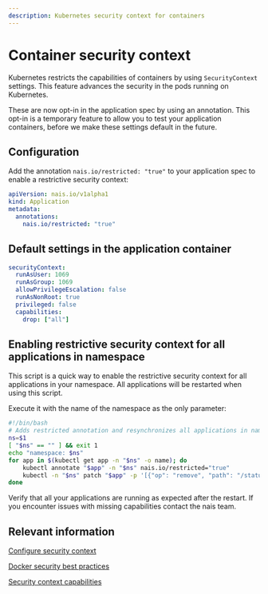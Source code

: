 ```yaml
---
description: Kubernetes security context for containers
---
```


# Container security context
Kubernetes restricts the capabilities of containers by using `SecurityContext` settings. This feature advances the security in the pods running on Kubernetes.

These are now opt-in in the application spec by using an annotation.
This opt-in is a temporary feature to allow you to test your application containers, 
before we make these settings default in the future. 


## Configuration
Add the annotation `nais.io/restricted: "true"` to your application spec to enable a restrictive security context:
```yaml
apiVersion: nais.io/v1alpha1
kind: Application
metadata:
  annotations:
    nais.io/restricted: "true"
```

## Default settings in the application container
```yaml
securityContext:
  runAsUser: 1069
  runAsGroup: 1069
  allowPrivilegeEscalation: false
  runAsNonRoot: true
  privileged: false
  capabilities:
    drop: ["all"]
```

## Enabling restrictive security context for all applications in namespace
This script is a quick way to enable the restrictive security context for all applications in your namespace. 
All applications will be restarted when using this script.

Execute it with the name of the namespace as the only parameter:
```bash
#!/bin/bash
# Adds restricted annotation and resynchronizes all applications in namespace
ns=$1
[ "$ns" == "" ] && exit 1
echo "namespace: $ns"
for app in $(kubectl get app -n "$ns" -o name); do
    kubectl annotate "$app" -n "$ns" nais.io/restricted="true"
    kubectl -n "$ns" patch "$app" -p '[{"op": "remove", "path": "/status/synchronizationHash"}]' --type=json
done
```

Verify that all your applications are running as expected after the restart. 
If you encounter issues with missing capabilities contact the nais team.

## Relevant information

[Configure security context](https://kubernetes.io/docs/tasks/configure-pod-container/security-context/)

[Docker security best practices](https://cheatsheetseries.owasp.org/cheatsheets/Docker_Security_Cheat_Sheet.html#rule-3-limit-capabilities-grant-only-specific-capabilities-needed-by-a-container)

[Security context capabilities](https://steflan-security.com/linux-privilege-escalation-exploiting-capabilities/)




